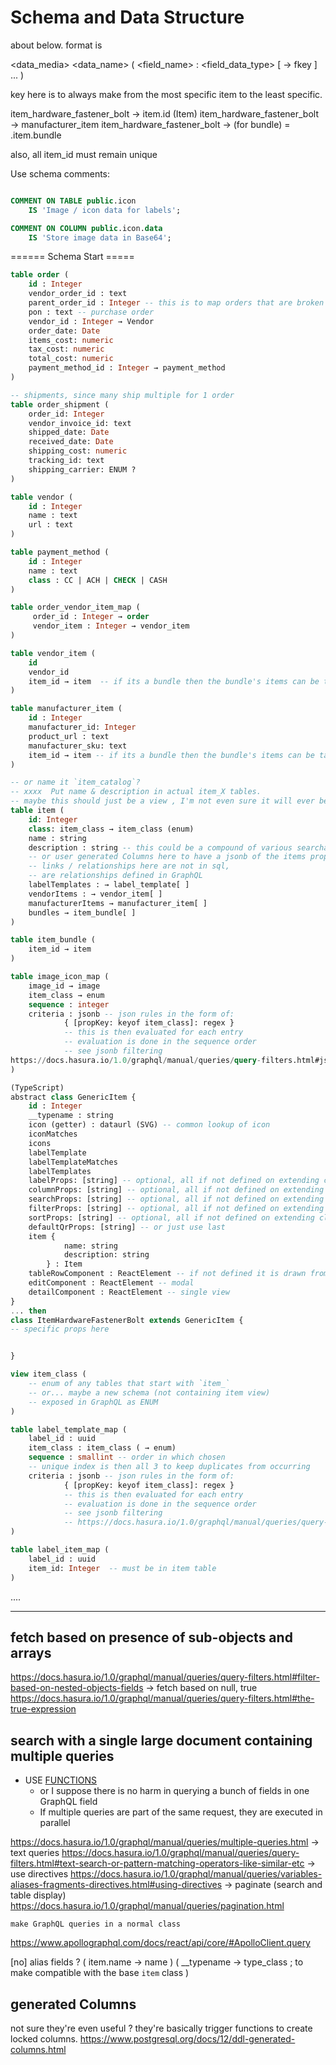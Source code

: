 # Schema and Data Structure




about below.
format is

<data_media> <data_name> (
    <field_name> : <field_data_type> [ → fkey ]
    ...
)


key here is to always make from the most specific item to the least specific.

item_hardware_fastener_bolt → item.id (Item)
item_hardware_fastener_bolt → manufacturer_item
item_hardware_fastener_bolt → (for bundle) = .item.bundle

also, all item_id must remain unique


Use schema comments:

```sql

COMMENT ON TABLE public.icon
    IS 'Image / icon data for labels';

COMMENT ON COLUMN public.icon.data
    IS 'Store image data in Base64';

```

====== Schema Start =====

```sql
table order (
    id : Integer
    vendor_order_id : text
    parent_order_id : Integer -- this is to map orders that are broken up into multiple invoices or sub-orders (ie. Mouser)
    pon : text -- purchase order
    vendor_id : Integer → Vendor
    order_date: Date
    items_cost: numeric
    tax_cost: numeric
    total_cost: numeric
    payment_method_id : Integer → payment_method
)

-- shipments, since many ship multiple for 1 order
table order_shipment (
    order_id: Integer
    vendor_invoice_id: text
    shipped_date: Date
    received_date: Date
    shipping_cost: numeric
    tracking_id: text
    shipping_carrier: ENUM ?
)

table vendor (
    id : Integer
    name : text
    url : text
)

table payment_method (
    id : Integer
    name : text
    class : CC | ACH | CHECK | CASH
)

table order_vendor_item_map (
     order_id : Integer → order
     vendor_item : Integer → vendor_item
)

table vendor_item (
    id
    vendor_id
    item_id → item  -- if its a bundle then the bundle's items can be taken into account
)

table manufacturer_item (
    id : Integer
    manufacturer_id: Integer
    product_url : text
    manufacturer_sku: text
    item_id → item -- if its a bundle then the bundle's items can be taken into account
)

-- or name it `item_catalog`?
-- xxxx  Put name & description in actual item_X tables.
-- maybe this should just be a view , I'm not even sure it will ever be necessary ?
table item (
    id: Integer
    class: item_class → item_class (enum)
    name : string
    description : string -- this could be a compound of various searchable strings that is kept up to date with triggers
    -- or user generated Columns here to have a jsonb of the items properties
    -- links / relationships here are not in sql,
    -- are relationships defined in GraphQL
    labelTemplates : → label_template[ ]
    vendorItems : → vendor_item[ ]
    manufacturerItems → manufacturer_item[ ]
    bundles → item_bundle[ ]
)

table item_bundle (
    item_id → item
)

table image_icon_map (
    image_id → image
    item_class → enum
    sequence : integer
    criteria : jsonb -- json rules in the form of:
            { [propKey: keyof item_class]: regex }
            -- this is then evaluated for each entry
            -- evaluation is done in the sequence order
            -- see jsonb filtering
https://docs.hasura.io/1.0/graphql/manual/queries/query-filters.html#jsonb-operators-contains-has-key-etc
)

(TypeScript)
abstract class GenericItem {
    id : Integer
    __typename : string
    icon (getter) : dataurl (SVG) -- common lookup of icon
    iconMatches
    icons
    labelTemplate
    labelTemplateMatches
    labelTemplates
    labelProps: [string] -- optional, all if not defined on extending class
    columnProps: [string] -- optional, all if not defined on extending class ; ordered
    searchProps: [string] -- optional, all if not defined on extending class ; ordered
    filterProps: [string] -- optional, all if not defined on extending class ; ordered
    sortProps: [string] -- optional, all if not defined on extending class ; ordered
    defaultQrProps: [string] -- or just use last
    item {
            name: string
            description: string
        } : Item
    tableRowComponent : ReactElement -- if not defined it is drawn from the props
    editComponent : ReactElement -- modal
    detailComponent : ReactElement -- single view
}
... then
class ItemHardwareFastenerBolt extends GenericItem {
-- specific props here


}

view item_class (
    -- enum of any tables that start with `item_`
    -- or... maybe a new schema (not containing item view)
    -- exposed in GraphQL as ENUM
)

table label_template_map (
    label_id : uuid
    item_class : item_class ( → enum)
    sequence : smallint -- order in which chosen
    -- unique index is then all 3 to keep duplicates from occurring
    criteria : jsonb -- json rules in the form of:
            { [propKey: keyof item_class]: regex }
            -- this is then evaluated for each entry
            -- evaluation is done in the sequence order
            -- see jsonb filtering
            -- https://docs.hasura.io/1.0/graphql/manual/queries/query-filters.html#jsonb-operators-contains-has-key-etc
)

table label_item_map (
    label_id : uuid
    item_id: Integer  -- must be in item table
)
```


....


**************************************************************************************************************


## fetch based on presence of sub-objects and arrays

https://docs.hasura.io/1.0/graphql/manual/queries/query-filters.html#filter-based-on-nested-objects-fields
    → fetch based on null, true
https://docs.hasura.io/1.0/graphql/manual/queries/query-filters.html#the-true-expression


## search with a single large document containing multiple queries

* USE [FUNCTIONS](https://docs.hasura.io/1.0/graphql/manual/schema/custom-functions.html)
  * or I suppose there is no harm in querying a bunch of fields in one GraphQL field
  * If multiple queries are part of the same request, they are executed in parallel


https://docs.hasura.io/1.0/graphql/manual/queries/multiple-queries.html
    → text queries
https://docs.hasura.io/1.0/graphql/manual/queries/query-filters.html#text-search-or-pattern-matching-operators-like-similar-etc
    → use directives
https://docs.hasura.io/1.0/graphql/manual/queries/variables-aliases-fragments-directives.html#using-directives
    → paginate (search and table display)
https://docs.hasura.io/1.0/graphql/manual/queries/pagination.html

    make GraphQL queries in a normal class
https://www.apollographql.com/docs/react/api/core/#ApolloClient.query


[no] alias fields ? ( item.name → name ) ( __typename → type_class ; to make compatible with the base `item` class )


## generated Columns

not sure they're even useful ? they're basically trigger functions to create locked columns.
<https://www.postgresql.org/docs/12/ddl-generated-columns.html>
